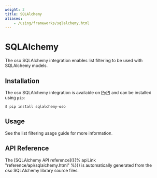 ```yaml
---
weight: 3
title: SQLAlchemy
aliases: 
    - /using/frameworks/sqlalchemy.html
---
```


# SQLAlchemy

The oso SQLAlchemy integration enables list filtering
to be used with SQLAlchemy models.

## Installation

The oso SQLAlchemy integration is available on [PyPI](https://pypi.org/project/sqlalchemy-oso/) and can be installed using
`pip`:

```
$ pip install sqlalchemy-oso
```

## Usage

See the list filtering usage guide for more information.

## API Reference

The [SQLAlchemy API reference]({{% apiLink "reference/api/sqlalchemy.html" %}})
is automatically generated from the oso SQLAlchemy library source files.
